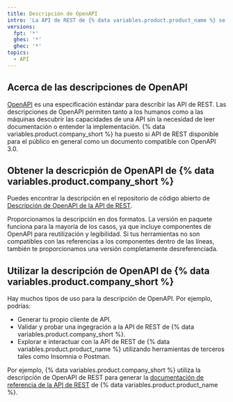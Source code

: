 ```yaml
---
title: Descripción de OpenAPI
intro: 'La API de REST de {% data variables.product.product_name %} se describe íntegramente en un documento compatible con OpenAPI 3.0.'
versions:
  fpt: '*'
  ghes: '*'
  ghec: '*'
topics:
  - API
---
```


## Acerca de las descripciones de OpenAPI

[OpenAPI](https://swagger.io/docs/specification/about/) es una especificación estándar para describir las API de REST. Las descripciones de OpenAPI permiten tanto a los humanos como a las máquinas descubrir las capacidades de una API sin la necesidad de leer documentación o entender la implementación. {% data variables.product.company_short %} ha puesto si API de REST disponible para el público en general como un documento compatible con OpenAPI 3.0.

## Obtener la descricpión de OpenAPI de {% data variables.product.company_short %}

Puedes encontrar la descripción en el repositorio de código abierto de [Descripción de OpenAPI de la API de REST](https://github.com/github/rest-api-description).

Proporcionamos la descripción en dos formatos. La versión en paquete funciona para la mayoría de los casos, ya que incluye componentes de OpenAPI para reutilización y legibilidad. Si tus herramientas no son compatibles con las referencias a los componentes dentro de las líneas, también te proporcionamos una versión completamente desreferenciada.

## Utilizar la descripción de OpenAPI de {% data variables.product.company_short %}

Hay muchos tipos de uso para la descripción de OpenAPI. Por ejemplo, podrías:

* Generar tu propio cliente de API.
* Validar y probar una ingegración a la API de REST de {% data variables.product.company_short %}.
* Explorar e interactuar con la API de REST de {% data variables.product.product_name %} utilizando herramientas de terceros tales como Insomnia o Postman.

Por ejemplo, {% data variables.product.company_short %} utiliza la descripción de OpenAPI de REST para generar la [documentación de referencia de la API de REST](/rest/reference) de {% data variables.product.product_name %}.
